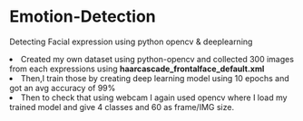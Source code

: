 # Emotion-Detection
Detecting Facial expression using python opencv &amp; deeplearning

<li>Created my own dataset using python-opencv and collected 300 images from each expressions using <b>haarcascade_frontalface_default.xml</b></li>
<li>Then,I train those by creating deep learning model using 10 epochs and got an avg accuracy of 99%</li>
<li>Then to check that using webcam I again used opencv where I load my trained model and give 4 classes and 60 as frame/IMG size.</li>
